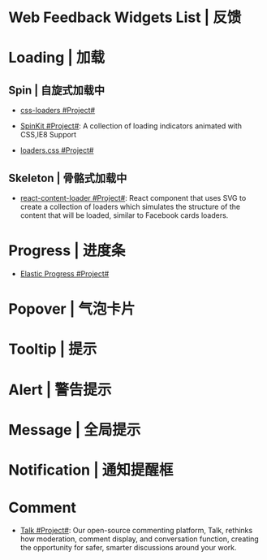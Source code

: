 

# Web Feedback Widgets List | 反馈

# Loading | 加载

## Spin | 自旋式加载中

- [css-loaders #Project#](https://github.com/lukehaas/css-loaders)

- [SpinKit #Project#](https://github.com/tobiasahlin/SpinKit): A collection of loading indicators animated with CSS,IE8 Support

- [loaders.css #Project#](https://github.com/ConnorAtherton/loaders.css)

## Skeleton | 骨骼式加载中

- [react-content-loader #Project#](https://github.com/danilowoz/react-content-loader): React component that uses SVG to create a collection of loaders which simulates the structure of the content that will be loaded, similar to Facebook cards loaders.

# Progress | 进度条

- [Elastic Progress #Project#](https://github.com/codrops/ElasticProgress)

# Popover | 气泡卡片

# Tooltip | 提示

# Alert | 警告提示

# Message | 全局提示

# Notification | 通知提醒框

# Comment

- [Talk #Project#](https://github.com/coralproject/talk): Our open-source commenting platform, Talk, rethinks how moderation, comment display, and conversation function, creating the opportunity for safer, smarter discussions around your work.
